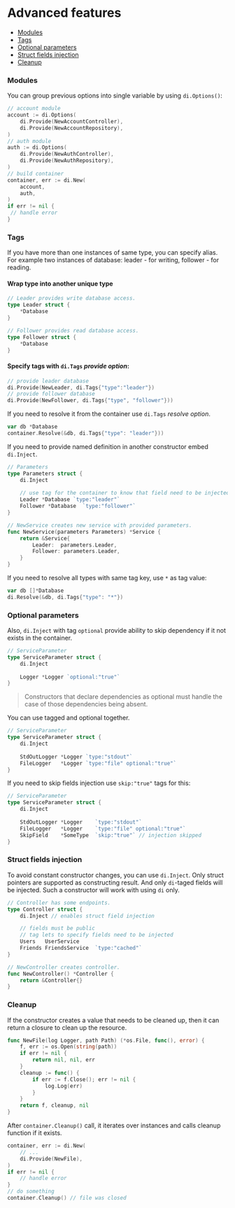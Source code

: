# Advanced features

- [Modules](#modules)
- [Tags](#tags)
- [Optional parameters](#optional-parameters)
- [Struct fields injection](#struct-fields-injection)
- [Cleanup](#cleanup)

### Modules

You can group previous options into single variable by using
`di.Options()`:

```go
// account module
account := di.Options(
    di.Provide(NewAccountController), 
    di.Provide(NewAccountRepository),
)
// auth module
auth := di.Options(
    di.Provide(NewAuthController), 
    di.Provide(NewAuthRepository),
)
// build container
container, err := di.New(
    account, 
    auth,
)
if err != nil {
 // handle error
}
```

### Tags

If you have more than one instances of same type, you can specify alias.
For example two instances of database: leader - for writing, follower -
for reading.

#### Wrap type into another unique type

```go
// Leader provides write database access.
type Leader struct {
	*Database
}

// Follower provides read database access.
type Follower struct {
	*Database
}
```

#### Specify tags with `di.Tags` *provide option*:

```go
// provide leader database
di.Provide(NewLeader, di.Tags{"type":"leader"})
// provide follower database
di.Provide(NewFollower, di.Tags{"type", "follower"}))
```

If you need to resolve it from the container use `di.Tags` *resolve
option*.

```go
var db *Database
container.Resolve(&db, di.Tags{"type": "leader"}))
```

If you need to provide named definition in another constructor embed
`di.Inject`.

```go
// Parameters
type Parameters struct {
	di.Inject
	
	// use tag for the container to know that field need to be injected.
	Leader *Database `type:"leader"`
	Follower *Database  `type:"follower"`
}

// NewService creates new service with provided parameters.
func NewService(parameters Parameters) *Service {
	return &Service{
		Leader:  parameters.Leader,
		Follower: parameters.Leader,
	}
}
```

If you need to resolve all types with same tag key, use `*` as tag value:

```go
var db []*Database
di.Resolve(&db, di.Tags{"type": "*"})
```

### Optional parameters

Also, `di.Inject` with tag `optional` provide ability to skip dependency
if it not exists in the container.

```go
// ServiceParameter
type ServiceParameter struct {
	di.Inject
	
	Logger *Logger `optional:"true"`
}
```

> Constructors that declare dependencies as optional must handle the
> case of those dependencies being absent.

You can use tagged and optional together.

```go
// ServiceParameter
type ServiceParameter struct {
	di.Inject
	
	StdOutLogger *Logger `type:"stdout"`
	FileLogger   *Logger `type:"file" optional:"true"`
}
```

If you need to skip fields injection use `skip:"true"` tags for this:

```go
// ServiceParameter
type ServiceParameter struct {
	di.Inject
	
	StdOutLogger *Logger    `type:"stdout"`
	FileLogger   *Logger    `type:"file" optional:"true"`
	SkipField    *SomeType  `skip:"true"` // injection skipped
}
```

### Struct fields injection

To avoid constant constructor changes, you can use `di.Inject`. Only
struct pointers are supported as constructing result. And only
`di`-taged fields will be injected. Such a constructor will work with
using `di` only.

```go
// Controller has some endpoints.
type Controller struct {
    di.Inject // enables struct field injection 

    // fields must be public
    // tag lets to specify fields need to be injected
    Users   UserService
    Friends FriendsService  `type:"cached"`
}

// NewController creates controller.
func NewController() *Controller {
    return &Controller{}
}
```

### Cleanup

If the constructor creates a value that needs to be cleaned up, then it
can return a closure to clean up the resource.

```go
func NewFile(log Logger, path Path) (*os.File, func(), error) {
    f, err := os.Open(string(path))
    if err != nil {
        return nil, nil, err
    }
    cleanup := func() {
        if err := f.Close(); err != nil {
            log.Log(err)
        }
    }
    return f, cleanup, nil
}
```

After `container.Cleanup()` call, it iterates over instances and calls
cleanup function if it exists.

```go
container, err := di.New(
	// ...
    di.Provide(NewFile),
)
if err != nil {
    // handle error
}
// do something
container.Cleanup() // file was closed
```

